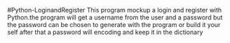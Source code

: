 #Python-LoginandRegister
This program mockup a login and register with Python.the program will get a username from the user and a password but the password can be chosen to generate with the program
or build it your self after that a password will encoding and keep it in the dictionary

